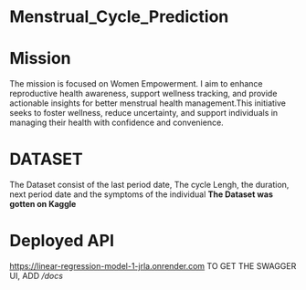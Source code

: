 # Menstrual_Cycle_Prediction

# Mission 
The mission is focused on Women Empowerment. I aim to enhance reproductive health awareness, support wellness tracking, and provide actionable insights for better menstrual health management.This initiative seeks to foster wellness, reduce uncertainty, and support individuals in managing their health with confidence and convenience.
# DATASET 
The Dataset consist of the last period date, The cycle Lengh, the duration, next period date  and the symptoms of the individual 
**The Dataset was gotten on Kaggle**
# Deployed API 
https://linear-regression-model-1-jrla.onrender.com
TO GET THE SWAGGER UI, ADD */docs*



